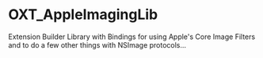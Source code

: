 # OXT_AppleImagingLib
 Extension Builder Library with Bindings for using Apple's Core Image Filters and to do a few other things with NSImage protocols...
